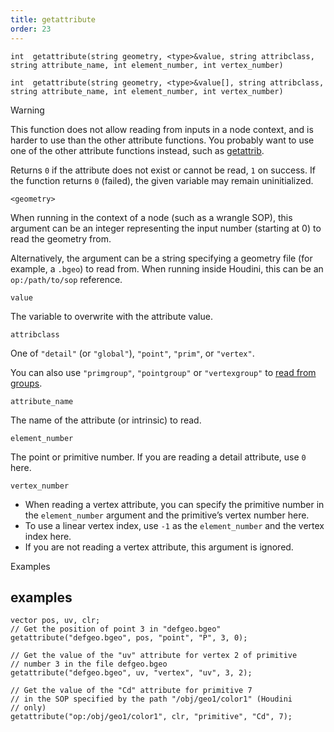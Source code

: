```yaml
---
title: getattribute
order: 23
---
```

`int  getattribute(string geometry, <type>&value, string attribclass, string attribute_name, int element_number, int vertex_number)`

`int  getattribute(string geometry, <type>&value[], string attribclass, string attribute_name, int element_number, int vertex_number)`

Warning

This function does not allow reading from inputs in a node context, and is harder to use than the other attribute functions. You probably want to use one of the other attribute functions instead, such as [getattrib](/en/houdini-vex/attributes-and-intrinsics/getattrib "Reads an attribute value from geometry, with validity check.").

Returns `0` if the attribute does not exist or cannot be read, `1` on success. If the function returns `0` (failed), the given variable may remain uninitialized.

`<geometry>`

When running in the context of a node (such as a wrangle SOP), this argument can be an integer representing the input number (starting at 0) to read the geometry from.

Alternatively, the argument can be a string specifying a geometry file (for example, a `.bgeo`) to read from. When running inside Houdini, this can be an `op:/path/to/sop` reference.

`value`

The variable to overwrite with the attribute value.

`attribclass`

One of `"detail"` (or `"global"`), `"point"`, `"prim"`, or `"vertex"`.

You can also use `"primgroup"`, `"pointgroup"` or `"vertexgroup"` to [read from groups](../groups.html "You can read the contents of primitive/point/vertex groups in VEX as if they were attributes.").

`attribute_name`

The name of the attribute (or intrinsic) to read.

`element_number`

The point or primitive number. If you are reading a detail attribute, use `0` here.

`vertex_number`

- When reading a vertex attribute, you can specify the primitive number in the `element_number` argument and the primitive’s vertex number here.
- To use a linear vertex index, use `-1` as the `element_number` and the vertex index here.
- If you are not reading a vertex attribute, this argument is ignored.

Examples

## examples

```vex
vector pos, uv, clr;
// Get the position of point 3 in "defgeo.bgeo"
getattribute("defgeo.bgeo", pos, "point", "P", 3, 0);

// Get the value of the "uv" attribute for vertex 2 of primitive
// number 3 in the file defgeo.bgeo
getattribute("defgeo.bgeo", uv, "vertex", "uv", 3, 2);

// Get the value of the "Cd" attribute for primitive 7
// in the SOP specified by the path "/obj/geo1/color1" (Houdini
// only)
getattribute("op:/obj/geo1/color1", clr, "primitive", "Cd", 7);

```
